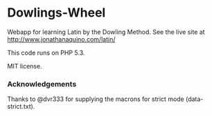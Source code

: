 # Dowlings-Wheel
Webapp for learning Latin by the Dowling Method. See the live site at http://www.jonathanaquino.com/latin/

This code runs on PHP 5.3.

MIT license.

### Acknowledgements

Thanks to @dvr333 for supplying the macrons for strict mode (data-strict.txt).
